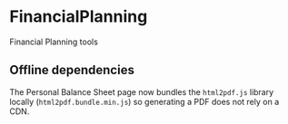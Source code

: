 # FinancialPlanning
Financial Planning tools

## Offline dependencies

The Personal Balance Sheet page now bundles the `html2pdf.js` library locally
(`html2pdf.bundle.min.js`) so generating a PDF does not rely on a CDN.
